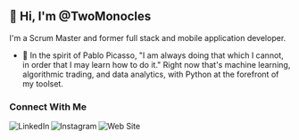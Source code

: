 ## 👋 Hi, I'm @TwoMonocles
I'm a Scrum Master and former full stack and mobile application developer.

- 🌱 In the spirit of Pablo Picasso, "I am always doing that which I cannot, in order that I may learn how to do it." 
Right now that's machine learning, algorithmic trading, and data analytics, with Python at the forefront of my toolset.

### Connect With Me

[<img align="left" alt="LinkedIn" src="https://img.shields.io/badge/LinkedIn-0077B5?style=for-the-badge&logo=linkedin&logoColor=white"/>](https://www.linkedin.com/in/hireshaun)
[<img align="left" alt="Instagram" src="https://img.shields.io/badge/Instagram-E4405F?style=for-the-badge&logo=instagram&logoColor=white"/>](https://www.instagram.com/joefission/)
[<img align="left" alt="Web Site" src="https://img.shields.io/badge/Wordpress-21759B?style=for-the-badge&logo=wordpress&logoColor=white"/>](https://www.shaun-taylor.com)



